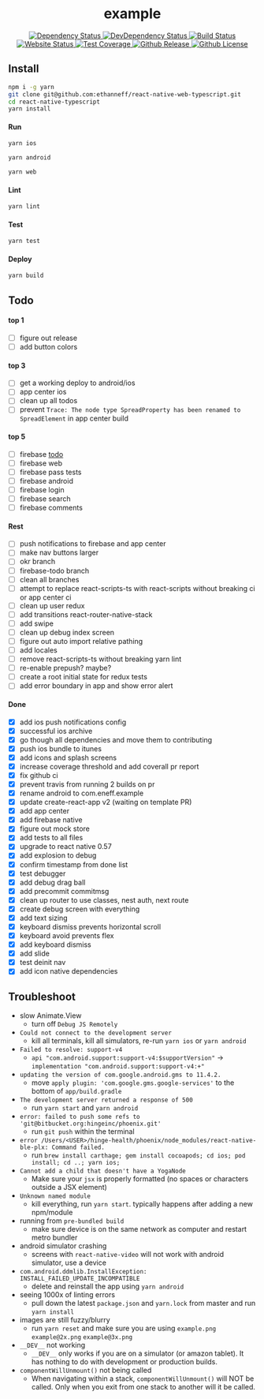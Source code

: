 <div align="center">
  <h1>example</h1>
  <a href="https://david-dm.org/ethanneff/example">
    <img src="https://david-dm.org/ethanneff/example.svg" alt="Dependency Status" />
  </a>
  <a href="https://david-dm.org/ethanneff/example#info=devDependencies">
    <img src="https://david-dm.org/ethanneff/example/dev-status.svg" alt="DevDependency Status" />
  </a>
  <a href="https://travis-ci.org/ethanneff/example">
    <img src="https://travis-ci.org/ethanneff/example.svg" alt="Build Status" />
  </a>
  <a href="https://ethanneff.github.io/example/">
    <img src="https://img.shields.io/website/https/ethanneff.github.io/example.svg" alt="Website Status" />
  </a>  
  <a href="https://codecov.io/gh/ethanneff/example">
    <img src="https://codecov.io/gh/ethanneff/example/branch/master/graph/badge.svg" alt="Test Coverage" />
  </a>
  <a href="https://github.com/ethanneff/example">
    <img src="https://img.shields.io/github/release/ethanneff/example.svg" alt="Github Release" />
  </a>
  <a href="https://github.com/ethanneff/example/blob/master/LICENSE.md">
    <img src="https://img.shields.io/badge/license-MIT-blue.svg" alt="Github License" />
  </a>
</div>

## Install

```sh
npm i -g yarn
git clone git@github.com:ethanneff/react-native-web-typescript.git
cd react-native-typescript
yarn install
```

#### Run

```sh
yarn ios
```

```sh
yarn android
```

```sh
yarn web
```

#### Lint

```sh
yarn lint
```

#### Test

```sh
yarn test
```

#### Deploy

```sh
yarn build
```

## Todo

#### top 1

- [ ] figure out release
- [ ] add button colors

#### top 3

- [ ] get a working deploy to android/ios
- [ ] app center ios
- [ ] clean up all todos
- [ ] prevent `Trace: The node type SpreadProperty has been renamed to SpreadElement` in app center build

#### top 5

- [ ] firebase [todo](https://blog.invertase.io/getting-started-with-cloud-firestore-on-react-native-b338fb6525b9)
- [ ] firebase web
- [ ] firebase pass tests
- [ ] firebase android
- [ ] firebase login
- [ ] firebase search
- [ ] firebase comments

#### Rest

- [ ] push notifications to firebase and app center
- [ ] make nav buttons larger
- [ ] okr branch
- [ ] firebase-todo branch
- [ ] clean all branches
- [ ] attempt to replace react-scripts-ts with react-scripts without breaking ci or app center ci
- [ ] clean up user redux
- [ ] add transitions react-router-native-stack
- [ ] add swipe
- [ ] clean up debug index screen
- [ ] figure out auto import relative pathing
- [ ] add locales
- [ ] remove react-scripts-ts without breaking yarn lint
- [ ] re-enable prepush? maybe?
- [ ] create a root initial state for redux tests
- [ ] add error boundary in app and show error alert

#### Done

- [x] add ios push notifications config
- [x] successful ios archive
- [x] go though all dependencies and move them to contributing
- [x] push ios bundle to itunes
- [x] add icons and splash screens
- [x] increase coverage threshold and add coverall pr report
- [x] fix github ci
- [x] prevent travis from running 2 builds on pr
- [x] rename android to com.eneff.example
- [x] update create-react-app v2 (waiting on template PR)
- [x] add app center
- [x] add firebase native
- [x] figure out mock store
- [x] add tests to all files
- [x] upgrade to react native 0.57
- [x] add explosion to debug
- [x] confirm timestamp from done list
- [x] test debugger
- [x] add debug drag ball
- [x] add precommit commitmsg
- [x] clean up router to use classes, nest auth, next route
- [x] create debug screen with everything
- [x] add text sizing
- [x] keyboard dismiss prevents horizontal scroll
- [x] keyboard avoid prevents flex
- [x] add keyboard dismiss
- [x] add slide
- [x] test deinit nav
- [x] add icon native dependencies

## Troubleshoot

- slow Animate.View
  - turn off `Debug JS Remotely`
- `Could not connect to the development server`
  - kill all terminals, kill all simulators, re-run `yarn ios` or `yarn android`
- `Failed to resolve: support-v4`
  - `api "com.android.support:support-v4:$supportVersion"` -> `implementation "com.android.support:support-v4:+"`
- `updating the version of com.google.android.gms to 11.4.2.`
  - move `apply plugin: 'com.google.gms.google-services'` to the bottom of `app/build.gradle`
- `The development server returned a response of 500`
  - run `yarn start` and `yarn android`
- `error: failed to push some refs to 'git@bitbucket.org:hingeinc/phoenix.git'`
  - run `git push` within the terminal
- `error /Users/<USER>/hinge-health/phoenix/node_modules/react-native-ble-plx: Command failed.`
  - run `brew install carthage; gem install cocoapods; cd ios; pod install; cd ..; yarn ios;`
- `Cannot add a child that doesn't have a YogaNode`
  - Make sure your `jsx` is properly formatted (no spaces or characters outside a JSX element)
- `Unknown named module`
  - kill everything, run `yarn start`. typically happens after adding a new npm/module
- running from `pre-bundled build`
  - make sure device is on the same network as computer and restart metro bundler
- android simulator crashing
  - screens with `react-native-video` will not work with android simulator, use a device
- `com.android.ddmlib.InstallException: INSTALL_FAILED_UPDATE_INCOMPATIBLE`
  - delete and reinstall the app using `yarn android`
- seeing 1000x of linting errors
  - pull down the latest `package.json` and `yarn.lock` from master and run `yarn install`
- images are still fuzzy/blurry
  - run `yarn reset` and make sure you are using `example.png` `example@2x.png` `example@3x.png`
- `__DEV__` not working
  - `__DEV__` only works if you are on a simulator (or amazon tablet). It has nothing to do with development or production builds.
- `componentWillUnmount()` not being called
  - When navigating within a stack, `componentWillUnmount()` will NOT be called. Only when you exit from one stack to another will it be called.
